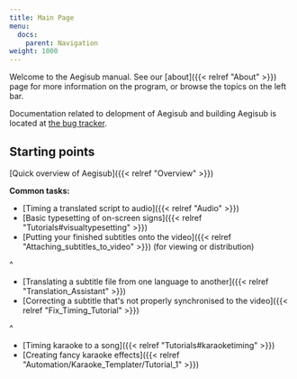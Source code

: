 ```yaml
---
title: Main Page
menu:
  docs:
    parent: Navigation
weight: 1000
---
```


Welcome to the Aegisub manual. See our [about]({{< relref "About" >}}) page for more
information on the program, or browse the topics on the left bar.

Documentation related to delopment of Aegisub and building Aegisub is located
at [the bug tracker](https://github.com/Aegisub/Aegisub/issues).

## Starting points

[Quick overview of Aegisub]({{< relref "Overview" >}})

**Common tasks:**

* [Timing a translated script to audio]({{< relref "Audio" >}})
* [Basic typesetting of on-screen signs]({{< relref "Tutorials#visualtypesetting" >}})
* [Putting your finished subtitles onto the video]({{< relref "Attaching_subtitles_to_video" >}}) (for viewing or distribution)

^

* [Translating a subtitle file from one language to another]({{< relref "Translation_Assistant" >}})
* [Correcting a subtitle that's not properly synchronised to the video]({{< relref "Fix_Timing_Tutorial" >}})

^

* [Timing karaoke to a song]({{< relref "Tutorials#karaoketiming" >}})
* [Creating fancy karaoke effects]({{< relref "Automation/Karaoke_Templater/Tutorial_1" >}})
